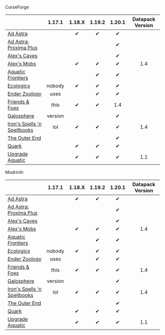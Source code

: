 CurseForge

|																																														|  1.17.1 | 1.18.X | 1.19.2 | 1.20.1 | Datapack Version |
|--------------------------------------------------------------------------------------------------------------------------------------------------------|:-------:|:------:|:------:|:------:|:--------------------:|
| [Ad Astra](https://www.curseforge.com/minecraft/mc-mods/ad-astra)   														    |				 |	✔	|	✔	|	✔	|                      |
| [Ad Astra: Proxima Plus](https://www.curseforge.com/minecraft/mc-mods/ad-astra-proxima-plus)				|			 	 |        |        |	✔	|                      |
| [Alex's Caves](https://www.curseforge.com/minecraft/mc-mods/alexs-caves)													|				 |        |        |	✔	|                      |
| [Alex's Mobs](https://www.curseforge.com/minecraft/mc-mods/alexs-mobs)													|				 |	✔	|	✔	|	✔	|        1.4       |
| [Aquatic Frontiers](https://www.curseforge.com/minecraft/mc-mods/aquatic-frontiers)								|    			 |			|	✔	|    ✔   |                      |
| [Ecologics](https://www.curseforge.com/minecraft/mc-mods/ecologics)															| nobody |    ✔   |    ✔   |    ✔   |                      |
| [Ender Zoology](https://www.curseforge.com/minecraft/mc-mods/ender-zoology)											|	uses		 |        |    ✔   |    ✔   |                      |
| [Friends & Foes](https://www.curseforge.com/minecraft/mc-mods/friends-and-foes-forge)							| this		 |	✔	|    ✔   |        1.4       |
| [Galosphere](https://www.curseforge.com/minecraft/mc-mods/galosphere)													| version  |        |        |    ✔   |                      |
| [Iron's Spells 'n Spellbooks](https://www.curseforge.com/minecraft/mc-mods/irons-spells-n-spellbooks)	|   lol        |	✔	|	✔	|    ✔   |        1.4       |
| [The Outer End](https://www.curseforge.com/minecraft/mc-mods/the-outer-end)											|				 |        |        |    ✔   |                      |
| [Quark](https://www.curseforge.com/minecraft/mc-mods/quark)                   													|        	 	 |    ✔   |    ✔   |    ✔   |                      |
| [Upgrade Aquatic](https://www.curseforge.com/minecraft/mc-mods/upgrade-aquatic)									|         		 |    ✔   |    ✔   |    ✔   |          1.1         |



Modrinth

|																																											|  1.17.1 | 1.18.X | 1.19.2 | 1.20.1 | Datapack Version |
|----------------------------------------------------------------------------------------------------------------------------------------------|:-------:|:------:|:------:|:------:|:--------------------:|
| [Ad Astra](https://modrinth.com/mod/ad-astra)																						|				 |    ✔   |    ✔   |    ✔   |                      |
| [Ad Astra: Proxima Plus](https://www.curseforge.com/minecraft/mc-mods/ad-astra-proxima-plus)	|				 |        |        |    ✔   |                      |
| [Alex's Caves](https://modrinth.com/mod/alexs-caves)																			|				 |        |        |    ✔   |                      |
| [Alex's Mobs](https://modrinth.com/mod/alexs-mobs)          																    |	 			 |	✔	|	✔	|    ✔   |        1.4       |
| [Aquatic Frontiers](https://modrinth.com/mod/aquatic-frontiers)															|				 |			|    ✔   |    ✔   |                      |
| [Ecologics](https://modrinth.com/mod/ecologics)																					| nobody |    ✔   |    ✔   |    ✔   |                      |
| [Ender Zoology](https://modrinth.com/mod/ender-zoology)																	| uses       |        |    ✔   |    ✔   |                      |
| [Friends & Foes](https://modrinth.com/mod/friends-and-foes-forge)            											| this        |	✔	|	✔	|    ✔   |        1.4       |
| [Galosphere](https://modrinth.com/mod/galosphere)																				| version  |        |        |    ✔   |                      |
| [Iron's Spells 'n Spellbooks](https://modrinth.com/mod/irons-spells-n-spellbooks)								| lol          |	✔	|	✔	|    ✔   |        1.4       |
| [The Outer End](https://modrinth.com/mod/the-outer-end)																	|				 |        |        |    ✔   |                      |
| [Quark](https://modrinth.com/mod/quark)                   																			|   	  	     |    ✔   |    ✔   |    ✔   |                      |
| [Upgrade Aquatic](https://modrinth.com/mod/upgrade-aquatic)															|   	  	     |    ✔   |    ✔   |    ✔   |          1.1         |